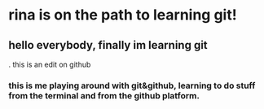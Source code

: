 # rina is on the path to learning git!

## hello everybody, finally im learning git

. this is an edit on github

### this is me playing around with git&amp;github, learning to do stuff from the terminal and from the github platform. 
